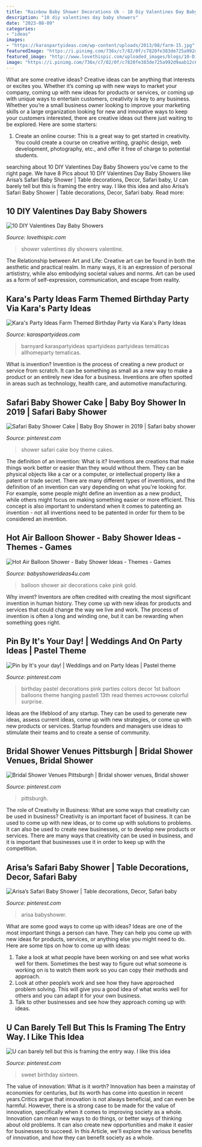 ```yaml
---
title: "Rainbow Baby Shower Decorations Uk - 10 Diy Valentines Day Baby Showers"
description: "10 diy valentines day baby showers"
date: "2023-08-09"
categories:
- "ideas"
images:
- "https://karaspartyideas.com/wp-content/uploads/2013/08/farm-15.jpg"
featuredImage: "https://i.pinimg.com/736x/c7/82/0f/c7820fe383de725a992d9aab12c6bfb7.jpg"
featured_image: "http://www.lovethispic.com/uploaded_images/blogs/10-Diy-Valentines-Day-Baby-Showers-236-6.jpg"
image: "https://i.pinimg.com/736x/c7/82/0f/c7820fe383de725a992d9aab12c6bfb7.jpg"
---
```



What are some creative ideas?
Creative ideas can be anything that interests or excites you. Whether it’s coming up with new ways to market your company, coming up with new ideas for products or services, or coming up with unique ways to entertain customers, creativity is key to any business. Whether you’re a small business owner looking to improve your marketing skills or a large organization looking for new and innovative ways to keep your customers interested, there are creative ideas out there just waiting to be explored. Here are some starters: 
1) Create an online course: This is a great way to get started in creativity. You could create a course on creative writing, graphic design, web development, photography, etc., and offer it free of charge to potential students.

	

		
searching about 10 DIY Valentines Day Baby Showers you've came to the right page. We have 8 Pics about 10 DIY Valentines Day Baby Showers like Arisa’s Safari Baby Shower | Table decorations, Decor, Safari baby, U can barely tell but this is framing the entry way. I like this idea and also Arisa’s Safari Baby Shower | Table decorations, Decor, Safari baby. Read more:
		
    
## 10 DIY Valentines Day Baby Showers

<img loading=lazy src="http://www.lovethispic.com/uploaded_images/blogs/10-Diy-Valentines-Day-Baby-Showers-236-6.jpg" onerror="this.onerror=null;this.src='https://tse3.mm.bing.net/th?id=OIP.WLDVHWa4D2UiEBfXiF8L5gHaJ4&amp;pid=15.1';" alt="10 DIY Valentines Day Baby Showers">

_Source: lovethispic.com_

>shower valentines diy showers valentine. 

	

The Relationship between Art and Life:
Creative art can be found in both the aesthetic and practical realm. In many ways, it is an expression of personal artististry, while also embodying societal values and norms. Art can be used as a form of self-expression, communication, and escape from reality.

    
## Kara&#039;s Party Ideas Farm Themed Birthday Party Via Kara&#039;s Party Ideas

<img loading=lazy src="https://karaspartyideas.com/wp-content/uploads/2013/08/farm-15.jpg" onerror="this.onerror=null;this.src='https://tse2.mm.bing.net/th?id=OIP.D66o5bt1U_pe4AJu6aGf6gHaK8&amp;pid=15.1';" alt="Kara&#039;s Party Ideas Farm Themed Birthday Party via Kara&#039;s Party Ideas">

_Source: karaspartyideas.com_

>barnyard karaspartyideas spartyideas partyideas temáticas allhomeparty tematicas. 

	

What is invention?
Invention is the process of creating a new product or service from scratch. It can be something as small as a new way to make a product or an entirely new idea for a business. Inventions are often spotted in areas such as technology, health care, and automotive manufacturing.

    
## Safari Baby Shower Cake | Baby Boy Shower In 2019 | Safari Baby Shower

<img loading=lazy src="https://i.pinimg.com/736x/dc/57/a1/dc57a1f01628fa00ab92e5a27446be95--safari-baby-showers-safari-theme-baby-shower.jpg?b=t" onerror="this.onerror=null;this.src='https://tse1.mm.bing.net/th?id=OIP.NyIB7BLRy_UEm0oP7B91fQHaKs&amp;pid=15.1';" alt="Safari Baby Shower Cake | Baby Boy Shower in 2019 | Safari baby shower">

_Source: pinterest.com_

>shower safari cake boy theme cakes. 

	

The definition of an invention: What is it?
Inventions are creations that make things work better or easier than they would without them. They can be physical objects like a car or a computer, or intellectual property like a patent or trade secret. There are many different types of inventions, and the definition of an invention can vary depending on what you're looking for. For example, some people might define an invention as a new product, while others might focus on making something easier or more efficient. This concept is also important to understand when it comes to patenting an invention - not all inventions need to be patented in order for them to be considered an invention.

    
## Hot Air Balloon Shower - Baby Shower Ideas - Themes - Games

<img loading=lazy src="http://www.babyshowerideas4u.com/wp-content/uploads/2014/06/hot-air-balloon-baby-shower-decorations.jpg" onerror="this.onerror=null;this.src='https://tse4.mm.bing.net/th?id=OIP.lAcjMoi1Q9Wxjq9muwz4twHaLF&amp;pid=15.1';" alt="Hot Air Balloon Shower - Baby Shower Ideas - Themes - Games">

_Source: babyshowerideas4u.com_

>balloon shower air decorations cake pink gold. 

	

Why invent?
Inventors are often credited with creating the most significant invention in human history. They come up with new ideas for products and services that could change the way we live and work. The process of invention is often a long and winding one, but it can be rewarding when something goes right.

    
## Pin By It&#039;s Your Day! | Weddings And On Party Ideas | Pastel Theme

<img loading=lazy src="https://i.pinimg.com/736x/d7/ff/eb/d7ffeb6d7f45eb0e4656900410166b31.jpg" onerror="this.onerror=null;this.src='https://tse4.mm.bing.net/th?id=OIP.2Da3nMy5dNr03cygI7dFVgHaLH&amp;pid=15.1';" alt="Pin by It&#039;s your day! | Weddings and on Party Ideas | Pastel theme">

_Source: pinterest.com_

>birthday pastel decorations pink parties colors decor 1st balloon balloons theme hanging pastell 13th read themes источник colorful surprise. 

	

Ideas are the lifeblood of any startup. They can be used to generate new ideas, assess current ideas, come up with new strategies, or come up with new products or services. Startup founders and managers use ideas to stimulate their teams and to create a sense of community.

    
## Bridal Shower Venues Pittsburgh | Bridal Shower Venues, Bridal Shower

<img loading=lazy src="https://i.pinimg.com/736x/c7/82/0f/c7820fe383de725a992d9aab12c6bfb7.jpg" onerror="this.onerror=null;this.src='https://tse3.mm.bing.net/th?id=OIP.r4msVt-T8pu2JzT9d5oOOAHaEI&amp;pid=15.1';" alt="Bridal Shower Venues Pittsburgh | Bridal shower venues, Bridal shower">

_Source: pinterest.com_

>pittsburgh. 

	

The role of Creativity in Business: What are some ways that creativity can be used in business?
Creativity is an important facet of business. It can be used to come up with new ideas, or to come up with solutions to problems. It can also be used to create new businesses, or to develop new products or services. There are many ways that creativity can be used in business, and it is important that businesses use it in order to keep up with the competition.

    
## Arisa’s Safari Baby Shower | Table Decorations, Decor, Safari Baby

<img loading=lazy src="https://i.pinimg.com/736x/fb/9c/45/fb9c45441e128a454560f7755ad8c31c.jpg" onerror="this.onerror=null;this.src='https://tse1.mm.bing.net/th?id=OIP.GGYA1BO_6U5uCrRisw3PEgHaJ3&amp;pid=15.1';" alt="Arisa’s Safari Baby Shower | Table decorations, Decor, Safari baby">

_Source: pinterest.com_

>arisa babyshower. 

	

What are some good ways to come up with ideas?
Ideas are one of the most important things a person can have. They can help you come up with new ideas for products, services, or anything else you might need to do. Here are some tips on how to come up with ideas: 
1. Take a look at what people have been working on and see what works well for them. Sometimes the best way to figure out what someone is working on is to watch them work so you can copy their methods and approach. 
2. Look at other people’s work and see how they have approached problem solving. This will give you a good idea of what works well for others and you can adapt it for your own business. 
3. Talk to other businesses and see how they approach coming up with ideas.

    
## U Can Barely Tell But This Is Framing The Entry Way. I Like This Idea

<img loading=lazy src="https://i.pinimg.com/736x/f1/22/5e/f1225e6e59c4ac66e7f4d5fb52c197dc--sweet-sixteen.jpg" onerror="this.onerror=null;this.src='https://tse2.mm.bing.net/th?id=OIP.FUUtY6esJKqJDsA75DKgtwAAAA&amp;pid=15.1';" alt="U can barely tell but this is framing the entry way. I like this idea">

_Source: pinterest.com_

>sweet birthday sixteen. 

	

The value of innovation: What is it worth?
Innovation has been a mainstay of economies for centuries, but its worth has come into question in recent years.Critics argue that innovation is not always beneficial, and can even be harmful. However, there is a strong case to be made for the value of innovation, specifically when it comes to improving society as a whole. Innovation can mean new ways to do things, or better ways of thinking about old problems. It can also create new opportunities and make it easier for businesses to succeed. In this Article, we'll explore the various benefits of innovation, and how they can benefit society as a whole.

